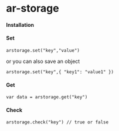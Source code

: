 # ar-storage

#### Installation
#### Set
```
arstorage.set("key","value")
```
or you can also save an object
```
arstorage.set("key",{ "key1": "value1" })
```
#### Get 
```
var data = arstorage.get("key")
```

#### Check
```
arstorage.check("key") // true or false
```
